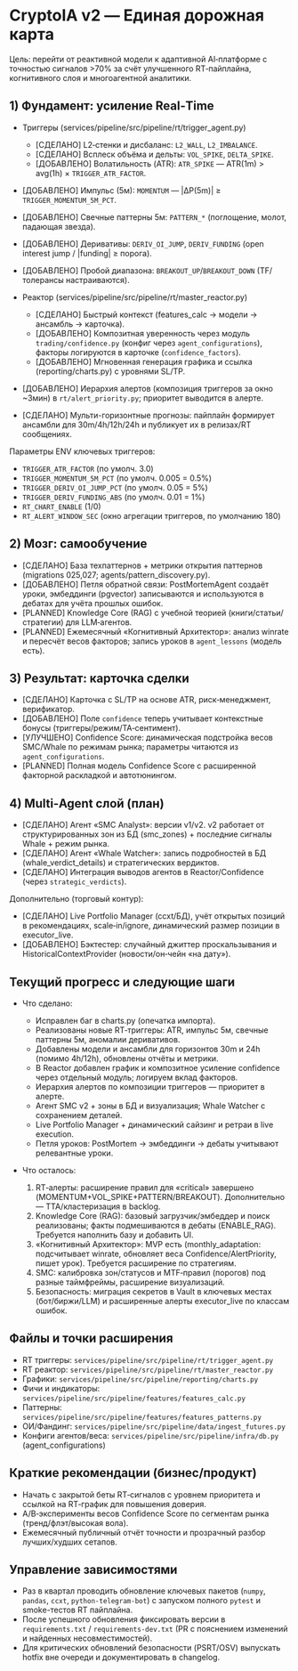 # CryptoIA v2 — Единая дорожная карта

Цель: перейти от реактивной модели к адаптивной AI‑платформе с точностью сигналов >70% за счёт улучшенного RT‑пайплайна, когнитивного слоя и многоагентной аналитики.

## 1) Фундамент: усиление Real‑Time

- Триггеры (services/pipeline/src/pipeline/rt/trigger_agent.py)
  - [СДЕЛАНО] L2‑стенки и дисбаланс: `L2_WALL`, `L2_IMBALANCE`.
  - [СДЕЛАНО] Всплеск объёма и дельты: `VOL_SPIKE`, `DELTA_SPIKE`.
  - [ДОБАВЛЕНО] Волатильность (ATR): `ATR_SPIKE` — ATR(1m) > avg(1h) × `TRIGGER_ATR_FACTOR`.
- [ДОБАВЛЕНО] Импульс (5м): `MOMENTUM` — |ΔP(5m)| ≥ `TRIGGER_MOMENTUM_5M_PCT`.
- [ДОБАВЛЕНО] Свечные паттерны 5м: `PATTERN_*` (поглощение, молот, падающая звезда).
- [ДОБАВЛЕНО] Деривативы: `DERIV_OI_JUMP`, `DERIV_FUNDING` (open interest jump / |funding| ≥ порога).
- [ДОБАВЛЕНО] Пробой диапазона: `BREAKOUT_UP`/`BREAKOUT_DOWN` (TF/толерансы настраиваются).

- Реактор (services/pipeline/src/pipeline/rt/master_reactor.py)
  - [СДЕЛАНО] Быстрый контекст (features_calc → модели → ансамбль → карточка).
  - [ДОБАВЛЕНО] Композитная уверенность через модуль `trading/confidence.py` (конфиг через `agent_configurations`), факторы логируются в карточке (`confidence_factors`).
  - [ДОБАВЛЕНО] Мгновенная генерация графика и ссылка (reporting/charts.py) с уровнями SL/TP.
- [ДОБАВЛЕНО] Иерархия алертов (композиция триггеров за окно ~3мин) в `rt/alert_priority.py`; приоритет выводится в алерте.
- [СДЕЛАНО] Мульти-горизонтные прогнозы: пайплайн формирует ансамбли для 30m/4h/12h/24h и публикует их в релизах/RT сообщениях.

Параметры ENV ключевых триггеров:

- `TRIGGER_ATR_FACTOR` (по умолч. 3.0)
- `TRIGGER_MOMENTUM_5M_PCT` (по умолч. 0.005 = 0.5%)
- `TRIGGER_DERIV_OI_JUMP_PCT` (по умолч. 0.05 = 5%)
- `TRIGGER_DERIV_FUNDING_ABS` (по умолч. 0.01 = 1%)
- `RT_CHART_ENABLE` (1/0)
- `RT_ALERT_WINDOW_SEC` (окно агрегации триггеров, по умолчанию 180)

## 2) Мозг: самообучение

- [СДЕЛАНО] База техпаттернов + метрики открытия паттернов (migrations 025,027; agents/pattern_discovery.py).
- [ДОБАВЛЕНО] Петля обратной связи: PostMortemAgent создаёт уроки, эмбеддинги (pgvector) записываются и используются в дебатах для учёта прошлых ошибок.
- [PLANNED] Knowledge Core (RAG) с учебной теорией (книги/статьи/стратегии) для LLM‑агентов.
- [PLANNED] Ежемесячный «Когнитивный Архитектор»: анализ winrate и пересчёт весов факторов; запись уроков в `agent_lessons` (модель есть).

## 3) Результат: карточка сделки

- [СДЕЛАНО] Карточка с SL/TP на основе ATR, риск‑менеджмент, верификатор.
- [ДОБАВЛЕНО] Поле `confidence` теперь учитывает контекстные бонусы (триггеры/режим/TA‑сентимент).
- [УЛУЧШЕНО] Confidence Score: динамическая подстройка весов SMC/Whale по режимам рынка; параметры читаются из `agent_configurations`.
- [PLANNED] Полная модель Confidence Score с расширенной факторной раскладкой и автотюнингом.

## 4) Multi‑Agent слой (план)

- [СДЕЛАНО] Агент «SMC Analyst»: версии v1/v2. v2 работает от структурированных зон из БД (smc_zones) + последние сигналы Whale + режим рынка.
- [СДЕЛАНО] Агент «Whale Watcher»: запись подробностей в БД (whale_verdict_details) и стратегических вердиктов.
- [СДЕЛАНО] Интеграция выводов агентов в Reactor/Confidence (через `strategic_verdicts`).

Дополнительно (торговый контур):
- [СДЕЛАНО] Live Portfolio Manager (ccxt/БД), учёт открытых позиций в рекомендациях, scale‑in/ignore, динамический размер позиции в executor_live.
- [ДОБАВЛЕНО] Бэктестер: случайный джиттер проскальзывания и HistoricalContextProvider (новости/он‑чейн «на дату»).

## Текущий прогресс и следующие шаги

- Что сделано:
  - Исправлен баг в charts.py (опечатка импорта).
  - Реализованы новые RT‑триггеры: ATR, импульс 5м, свечные паттерны 5м, аномалии деривативов.
  - Добавлены модели и ансамбли для горизонтов 30m и 24h (помимо 4h/12h), обновлены отчёты и метрики.
  - В Reactor добавлен график и композитное усиление confidence через отдельный модуль; логируем вклад факторов.
  - Иерархия алертов по композиции триггеров — приоритет в алерте.
  - Агент SMC v2 + зоны в БД и визуализация; Whale Watcher с сохранением деталей.
  - Live Portfolio Manager + динамический сайзинг и ретраи в live execution.
  - Петля уроков: PostMortem → эмбеддинги → дебаты учитывают релевантные уроки.

- Что осталось:
  1) RT‑алерты: расширение правил для «critical» завершено (MOMENTUM+VOL_SPIKE+PATTERN/BREAKOUT). Дополнительно — TTA/кластеризация в backlog.
  2) Knowledge Core (RAG): базовый загрузчик/эмбеддер и поиск реализованы; факты подмешиваются в дебаты (ENABLE_RAG). Требуется наполнить базу и добавить UI.
  3) «Когнитивный Архитектор»: MVP есть (monthly_adaptation: подсчитывает winrate, обновляет веса Confidence/AlertPriority, пишет урок). Требуется расширение по стратегиям.
  4) SMC: калибровка зон/статусов и MTF‑правил (порогов) под разные таймфреймы, расширение визуализаций.
  5) Безопасность: миграция секретов в Vault в ключевых местах (бот/биржи/LLM) и расширенные алерты executor_live по классам ошибок.

## Файлы и точки расширения

- RT триггеры: `services/pipeline/src/pipeline/rt/trigger_agent.py`
- RT реактор: `services/pipeline/src/pipeline/rt/master_reactor.py`
- Графики: `services/pipeline/src/pipeline/reporting/charts.py`
- Фичи и индикаторы: `services/pipeline/src/pipeline/features/features_calc.py`
- Паттерны: `services/pipeline/src/pipeline/features/features_patterns.py`
- ОИ/Фандинг: `services/pipeline/src/pipeline/data/ingest_futures.py`
- Конфиги агентов/веса: `services/pipeline/src/pipeline/infra/db.py` (agent_configurations)

## Краткие рекомендации (бизнес/продукт)

- Начать с закрытой беты RT‑сигналов с уровнем приоритета и ссылкой на RT‑график для повышения доверия.
- A/B‑эксперименты весов Confidence Score по сегментам рынка (тренд/флэт/высокая вола).
- Ежемесячный публичный отчёт точности и прозрачный разбор лучших/худших сетапов.

## Управление зависимостями

- Раз в квартал проводить обновление ключевых пакетов (`numpy`, `pandas`, `ccxt`, `python-telegram-bot`) с запуском полного `pytest` и smoke-тестов RT пайплайна.
- После успешного обновления фиксировать версии в `requirements.txt` / `requirements-dev.txt` (PR с пояснением изменений и найденных несовместимостей).
- Для критических обновлений безопасности (PSRT/OSV) выпускать hotfix вне очереди и документировать в changelog.
